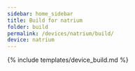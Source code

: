 ```yaml
---
sidebar: home_sidebar
title: Build for natrium
folder: build
permalink: /devices/natrium/build/
device: natrium
---
```

{% include templates/device_build.md %}
